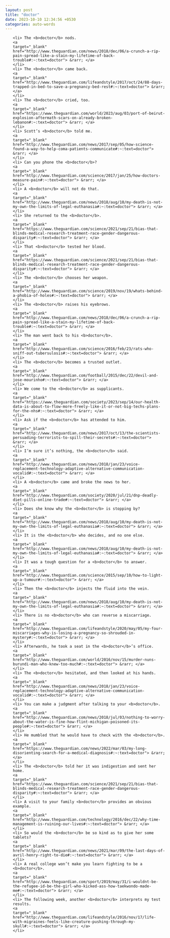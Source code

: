 ```yaml
---
layout: post
title: "doctor"
date: 2023-10-10 12:34:56 +0530
categories: auto-words
---
```

<ol>

    <li> The <b>doctor</b> nods.
    <a 
    target="_blank" 
    href="http://www.theguardian.com/news/2018/dec/06/a-crunch-a-rip-pain-spread-like-a-stain-my-lifetime-of-back-trouble#:~:text=doctor"> &rarr; </a>
    </li>
    <li> The <b>doctor</b> came back.
    <a 
    target="_blank" 
    href="http://www.theguardian.com/lifeandstyle/2017/oct/24/88-days-trapped-in-bed-to-save-a-pregnancy-bed-rest#:~:text=doctor"> &rarr; </a>
    </li>
    <li> The <b>doctor</b> cried, too.
    <a 
    target="_blank" 
    href="https://www.theguardian.com/world/2023/aug/03/port-of-beirut-explosion-aftermath-scars-on-already-broken-lebanon#:~:text=doctor"> &rarr; </a>
    </li>
    <li> Scott’s <b>doctor</b> told me.
    <a 
    target="_blank" 
    href="http://www.theguardian.com/news/2017/sep/05/how-science-found-a-way-to-help-coma-patients-communicate#:~:text=doctor"> &rarr; </a>
    </li>
    <li> Can you phone the <b>doctor</b>?
    <a 
    target="_blank" 
    href="http://www.theguardian.com/science/2017/jan/25/how-doctors-measure-pain#:~:text=doctor"> &rarr; </a>
    </li>
    <li> A <b>doctor</b> will not do that.
    <a 
    target="_blank" 
    href="http://www.theguardian.com/news/2018/aug/10/my-death-is-not-my-own-the-limits-of-legal-euthanasia#:~:text=doctor"> &rarr; </a>
    </li>
    <li> She returned to the <b>doctor</b>.
    <a 
    target="_blank" 
    href="https://www.theguardian.com/science/2021/sep/21/bias-that-blinds-medical-research-treatment-race-gender-dangerous-disparity#:~:text=doctor"> &rarr; </a>
    </li>
    <li> That <b>doctor</b> tested her blood.
    <a 
    target="_blank" 
    href="https://www.theguardian.com/science/2021/sep/21/bias-that-blinds-medical-research-treatment-race-gender-dangerous-disparity#:~:text=doctor"> &rarr; </a>
    </li>
    <li> The <b>doctor</b> chooses her weapon.
    <a 
    target="_blank" 
    href="http://www.theguardian.com/science/2019/nov/19/whats-behind-a-phobia-of-holes#:~:text=doctor"> &rarr; </a>
    </li>
    <li> The <b>doctor</b> raises his eyebrows.
    <a 
    target="_blank" 
    href="http://www.theguardian.com/news/2018/dec/06/a-crunch-a-rip-pain-spread-like-a-stain-my-lifetime-of-back-trouble#:~:text=doctor"> &rarr; </a>
    </li>
    <li> The man went back to his <b>doctor</b>.
    <a 
    target="_blank" 
    href="http://www.theguardian.com/science/2016/feb/23/rats-who-sniff-out-tubersulosis#:~:text=doctor"> &rarr; </a>
    </li>
    <li> The <b>doctor</b> becomes a trusted outlet.
    <a 
    target="_blank" 
    href="http://www.theguardian.com/football/2015/dec/22/devil-and-jose-mourinho#:~:text=doctor"> &rarr; </a>
    </li>
    <li> We come to the <b>doctor</b> as supplicants.
    <a 
    target="_blank" 
    href="https://www.theguardian.com/society/2023/sep/14/our-health-data-is-about-to-flow-more-freely-like-it-or-not-big-techs-plans-for-the-nhs#:~:text=doctor"> &rarr; </a>
    </li>
    <li> Ask if the <b>doctor</b> has attended to him.
    <a 
    target="_blank" 
    href="http://www.theguardian.com/news/2017/oct/13/the-scientists-persuading-terrorists-to-spill-their-secrets#:~:text=doctor"> &rarr; </a>
    </li>
    <li> I’m sure it’s nothing, the <b>doctor</b> said.
    <a 
    target="_blank" 
    href="http://www.theguardian.com/news/2018/jan/23/voice-replacement-technology-adaptive-alternative-communication-vocalid#:~:text=doctor"> &rarr; </a>
    </li>
    <li> A <b>doctor</b> came and broke the news to her.
    <a 
    target="_blank" 
    href="http://www.theguardian.com/society/2020/jul/21/dnp-deadly-diet-pills-online-trade#:~:text=doctor"> &rarr; </a>
    </li>
    <li> Does she know why the <b>doctor</b> is stopping by?
    <a 
    target="_blank" 
    href="http://www.theguardian.com/news/2018/aug/10/my-death-is-not-my-own-the-limits-of-legal-euthanasia#:~:text=doctor"> &rarr; </a>
    </li>
    <li> It is the <b>doctor</b> who decides, and no one else.
    <a 
    target="_blank" 
    href="http://www.theguardian.com/news/2018/aug/10/my-death-is-not-my-own-the-limits-of-legal-euthanasia#:~:text=doctor"> &rarr; </a>
    </li>
    <li> It was a tough question for a <b>doctor</b> to answer.
    <a 
    target="_blank" 
    href="http://www.theguardian.com/science/2015/sep/10/how-to-light-up-a-tumour#:~:text=doctor"> &rarr; </a>
    </li>
    <li> Then the <b>doctor</b> injects the fluid into the vein.
    <a 
    target="_blank" 
    href="http://www.theguardian.com/news/2018/aug/10/my-death-is-not-my-own-the-limits-of-legal-euthanasia#:~:text=doctor"> &rarr; </a>
    </li>
    <li> There is no <b>doctor</b> who can reverse a miscarriage.
    <a 
    target="_blank" 
    href="http://www.theguardian.com/lifeandstyle/2020/may/05/my-four-miscarriages-why-is-losing-a-pregnancy-so-shrouded-in-mystery#:~:text=doctor"> &rarr; </a>
    </li>
    <li> Afterwards, he took a seat in the <b>doctor</b>’s office.
    <a 
    target="_blank" 
    href="http://www.theguardian.com/world/2016/nov/15/murder-nuns-burundi-man-who-knew-too-much#:~:text=doctor"> &rarr; </a>
    </li>
    <li> The <b>doctor</b> hesitated, and then looked at his hands.
    <a 
    target="_blank" 
    href="http://www.theguardian.com/news/2018/jan/23/voice-replacement-technology-adaptive-alternative-communication-vocalid#:~:text=doctor"> &rarr; </a>
    </li>
    <li> You can make a judgment after talking to your <b>doctor</b>.
    <a 
    target="_blank" 
    href="http://www.theguardian.com/news/2018/jul/03/nothing-to-worry-about-the-water-is-fine-how-flint-michigan-poisoned-its-people#:~:text=doctor"> &rarr; </a>
    </li>
    <li> He mumbled that he would have to check with the <b>doctor</b>.
    <a 
    target="_blank" 
    href="https://www.theguardian.com/news/2022/mar/03/my-long-disorienting-search-for-a-medical-diagnosis#:~:text=doctor"> &rarr; </a>
    </li>
    <li> The <b>doctor</b> told her it was indigestion and sent her home.
    <a 
    target="_blank" 
    href="https://www.theguardian.com/science/2021/sep/21/bias-that-blinds-medical-research-treatment-race-gender-dangerous-disparity#:~:text=doctor"> &rarr; </a>
    </li>
    <li> A visit to your family <b>doctor</b> provides an obvious example.
    <a 
    target="_blank" 
    href="http://www.theguardian.com/technology/2016/dec/22/why-time-management-is-ruining-our-lives#:~:text=doctor"> &rarr; </a>
    </li>
    <li> So would the <b>doctor</b> be so kind as to give her some tablets?
    <a 
    target="_blank" 
    href="http://www.theguardian.com/news/2021/mar/09/the-last-days-of-avril-henry-right-to-die#:~:text=doctor"> &rarr; </a>
    </li>
    <li> A real college won’t make you learn fighting to be a <b>doctor</b>.
    <a 
    target="_blank" 
    href="http://www.theguardian.com/sport/2019/may/31/i-wouldnt-be-the-refugee-id-be-the-girl-who-kicked-ass-how-taekwondo-made-me#:~:text=doctor"> &rarr; </a>
    </li>
    <li> The following week, another <b>doctor</b> interprets my test results.
    <a 
    target="_blank" 
    href="http://www.theguardian.com/lifeandstyle/2016/nov/17/life-with-migraines-feels-like-creature-pushing-through-my-skull#:~:text=doctor"> &rarr; </a>
    </li>